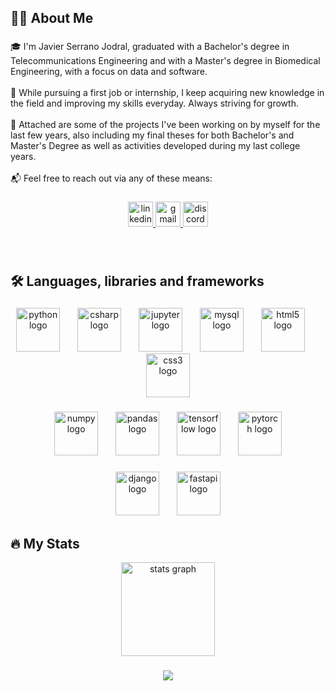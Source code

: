 
<!--
<div align="center">
  <img height="150" src="https://media.giphy.com/media/M9gbBd9nbDrOTu1Mqx/giphy.gif"  />
</div>

###

<h1 align="center"> Greetings 👋</h1>

###

<div align="center">
  <img src="https://visitor-badge.laobi.icu/badge?page_id=javserjod.javserjod&"  />
</div>

-->

###

<h2 align="left">👩‍💻  About Me</h2>

###

<p align="left">🎓 I'm Javier Serrano Jodral, graduated with a Bachelor's degree in Telecommunications Engineering and with a Master's degree in Biomedical Engineering, with a focus on data and software.<br><br>
  🌱 While pursuing a first job or internship, I keep acquiring new knowledge in the field and improving my skills everyday. Always striving for growth.<br><br>
  📂 Attached are some of the projects I've been working on by myself for the last few years, also including my final theses for both Bachelor's and Master's Degree as well as activities developed during my last college years.<br><br>
  📬 Feel free to reach out via any of these means:
</p>

###

<div align="center">
  <a href="https://www.linkedin.com/in/javierserranojodral/" target="_blank">
    <img src="https://img.shields.io/static/v1?message=LinkedIn&logo=linkedin&label=&color=0077B5&logoColor=white&labelColor=&style=for-the-badge" height="40" alt="linkedin logo"  />
  </a>
  <a href="mailto:javierserranojodral@gmail.com" target="_blank">
    <img src="https://img.shields.io/static/v1?message=Gmail&logo=gmail&label=&color=D14836&logoColor=white&labelColor=&style=for-the-badge" height="40" alt="gmail logo" />
  </a>
  <a href="https://discord.com/users/jabboscurio" target="_blank">
    <img src="https://img.shields.io/static/v1?message=Discord&logo=discord&label=&color=7289DA&logoColor=white&labelColor=&style=for-the-badge" height="40" alt="discord logo" />
  </a>
</div>

###
<br>

<h2 align="left">🛠 Languages, libraries and frameworks</h2>

###

<div align="center">
  <img src="https://cdn.jsdelivr.net/gh/devicons/devicon/icons/python/python-original.svg" height="70" alt="python logo"  />
  <img width="20" />
  <img src="https://cdn.jsdelivr.net/gh/devicons/devicon/icons/csharp/csharp-original.svg" height="70" alt="csharp logo"  />
  <img width="20" />
  <img src="https://cdn.jsdelivr.net/gh/devicons/devicon/icons/jupyter/jupyter-original.svg" height="70" alt="jupyter logo"  />
  <img width="20" />
  <img src="https://cdn.jsdelivr.net/gh/devicons/devicon/icons/mysql/mysql-original.svg" height="70" alt="mysql logo"  />
  <img width="20" />
  <img src="https://cdn.jsdelivr.net/gh/devicons/devicon/icons/html5/html5-original.svg" height="70" alt="html5 logo"  />
  <img width="20" />
  <img src="https://cdn.jsdelivr.net/gh/devicons/devicon/icons/css3/css3-original.svg" height="70" alt="css3 logo"  />
</div>

###

<div align="center">
  <img src="https://cdn.jsdelivr.net/gh/devicons/devicon/icons/numpy/numpy-original.svg" height="70" alt="numpy logo"  />
  <img width="20" />
  <img src="https://cdn.jsdelivr.net/gh/devicons/devicon/icons/pandas/pandas-original.svg" height="70" alt="pandas logo"  />
  <img width="20" />
  <img src="https://cdn.jsdelivr.net/gh/devicons/devicon/icons/tensorflow/tensorflow-original.svg" height="70" alt="tensorflow logo"  />
  <img width="20" />
  <img src="https://cdn.jsdelivr.net/gh/devicons/devicon/icons/pytorch/pytorch-original.svg" height="70" alt="pytorch logo"  />
</div>

###

<div align="center">
  <img src="https://cdn.jsdelivr.net/gh/devicons/devicon/icons/django/django-plain.svg" height="70" alt="django logo"  />
  <img width="20" />
  <img src="https://cdn.jsdelivr.net/gh/devicons/devicon/icons/fastapi/fastapi-original.svg" height="70" alt="fastapi logo"  />
</div>

###

<h2 align="left">🔥   My Stats</h2>

<div align="center">
  <img src="https://github-readme-stats.vercel.app/api?username=javserjod&hide_title=false&hide_rank=false&show_icons=true&include_all_commits=true&count_private=true&disable_animations=false&theme=dark&locale=en&hide_border=false&order=1&custom_title=Javier's%20GitHub%20Stats" height="150" alt="stats graph"  />
  <!--  <img src="https://github-readme-stats.vercel.app/api/top-langs?username=javserjod&locale=en&hide_title=false&layout=compact&card_width=320&langs_count=5&theme=dark&hide_border=false&order=2" height="150" alt="languages graph"  />  
  <img src="https://streak-stats.demolab.com?user=javserjod&locale=en&mode=daily&theme=dark&hide_border=false&border_radius=5&order=3" height="150" alt="streak graph"  />  -->
</div>

###

<div align="center">
  <img src="https://profile-counter.glitch.me/javserjod/count.svg?"  />
</div>

